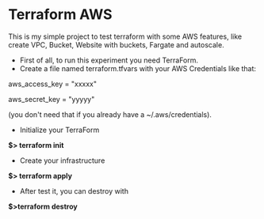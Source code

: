 # Terraform AWS

This is my simple project to test terraform with some AWS features, like create VPC, Bucket, Website with buckets, Fargate and autoscale.

- First of all, to run this experiment you need TerraForm.
- Create a file named terraform.tfvars with your AWS Credentials like that:

aws_access_key = "xxxxx"

aws_secret_key = "yyyyy"


(you don't need that if you already have a ~/.aws/credentials).

- Initialize your TerraForm

**$> terraform init**

- Create your infrastructure 

**$> terraform apply**

- After test it, you can destroy with

**$>terraform destroy**


